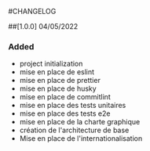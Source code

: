 #CHANGELOG

##[1.0.0] 04/05/2022

### Added

- project initialization
- mise en place de eslint
- mise en place de prettier
- mise en place de husky
- mise en place de commitlint
- mise en place des tests unitaires
- mise en place des tests e2e
- mise en place de la charte graphique
- création de l'architecture de base
- Mise en place de l'internationalisation
